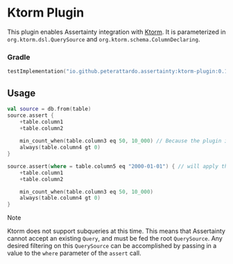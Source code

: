 # Ktorm Plugin

This plugin enables Assertainty integration with [Ktorm](https://www.ktorm.org/).
It is parameterized in `org.ktorm.dsl.QuerySource` and `org.ktorm.schema.ColumnDeclaring`.

### Gradle

```Kotlin
testImplementation("io.github.peterattardo.assertainty:ktorm-plugin:0.1.0")
```

## Usage

```Kotlin
val source = db.from(table)
source.assert {
    +table.column1
    +table.column2
    
    min_count_when(table.column3 eq 50, 10_000) // Because the plugin is parameterized in org.ktorm.schema.ColumnDeclaring, it can take full advantage of the methods available to that class. 
    always(table.column4 gt 0)
}

source.assert(where = table.column5 eq "2000-01-01") { // will apply the where filter after select is called on the `source` object
    +table.column1
    +table.column2

    min_count_when(table.column3 eq 50, 10_000)
    always(table.column4 gt 0)
}
```
>[!NOTE]
> Ktorm does not support subqueries at this time. 
> This means that Assertainty cannot accept an existing `Query`, and must be fed the root `QuerySource`.
> Any desired filtering on this `QuerySource` can be accomplished by passing in a value to the `where` parameter of the `assert` call.
